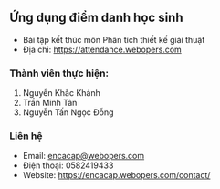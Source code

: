 ## Ứng dụng điểm danh học sinh
- Bài tập kết thúc môn Phân tích thiết kế giải thuật
- Địa chỉ: https://attendance.webopers.com

### Thành viên thực hiện:
1. Nguyễn Khắc Khánh
2. Trần Minh Tân
3. Nguyễn Tấn Ngọc Đỗng

### Liên hệ
- Email: encacap@webopers.com
- Điện thoại: 0582419433
- Website: https://encacap.webopers.com/contact/
